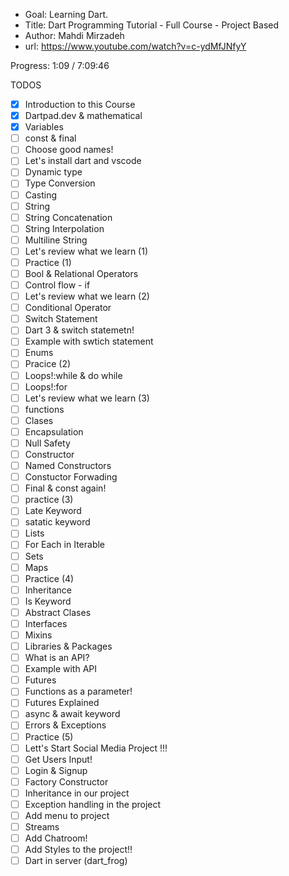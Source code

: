 - Goal: Learning Dart.
- Title: Dart Programming Tutorial - Full Course - Project Based
- Author: Mahdi Mirzadeh
- url: https://www.youtube.com/watch?v=c-ydMfJNfyY

Progress: 1:09 / 7:09:46

TODOS

- [x] Introduction to this Course
- [x] Dartpad.dev & mathematical
- [x] Variables
- [ ] const & final
- [ ] Choose good names!
- [ ] Let's install dart and vscode
- [ ] Dynamic type
- [ ] Type Conversion
- [ ] Casting
- [ ] String
- [ ] String Concatenation
- [ ] String Interpolation
- [ ] Multiline String
- [ ] Let's review what we learn (1)
- [ ] Practice (1)
- [ ] Bool & Relational Operators
- [ ] Control flow - if
- [ ] Let's review what we learn (2)
- [ ] Conditional Operator
- [ ] Switch Statement
- [ ] Dart 3 & switch statemetn!
- [ ] Example with swtich statement
- [ ] Enums
- [ ] Pracice (2)
- [ ] Loops!:while & do while
- [ ] Loops!:for
- [ ] Let's review what we learn (3)
- [ ] functions
- [ ] Clases
- [ ] Encapsulation
- [ ] Null Safety
- [ ] Constructor
- [ ] Named Constructors
- [ ] Constuctor Forwading
- [ ] Final & const again!
- [ ] practice (3)
- [ ] Late Keyword
- [ ] satatic keyword
- [ ] Lists
- [ ] For Each in Iterable
- [ ] Sets
- [ ] Maps
- [ ] Practice (4)
- [ ] Inheritance
- [ ] Is Keyword
- [ ] Abstract Clases
- [ ] Interfaces
- [ ] Mixins
- [ ] Libraries & Packages
- [ ] What is an API?
- [ ] Example with API
- [ ] Futures
- [ ] Functions as a parameter!
- [ ] Futures Explained
- [ ] async & await keyword
- [ ] Errors & Exceptions
- [ ] Practice (5)
- [ ] Lett's Start Social Media Project !!!
- [ ] Get Users Input!
- [ ] Login & Signup
- [ ] Factory Constructor
- [ ] Inheritance in our project
- [ ] Exception handling in the project
- [ ] Add menu to project
- [ ] Streams
- [ ] Add Chatroom!
- [ ] Add Styles to the project!!
- [ ] Dart in server (dart_frog)
